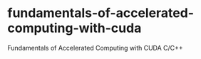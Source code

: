 # fundamentals-of-accelerated-computing-with-cuda

Fundamentals of Accelerated Computing with CUDA C/C++